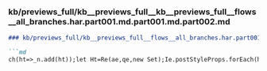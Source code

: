 ### kb/previews_full/kb__previews_full__kb__previews_full__flows__all_branches.har.part001.md.part001.md.part002.md

```md
### kb/previews_full/kb__previews_full__flows__all_branches.har.part001.md.part001.md (part 002)

```md
ch(ht=>_n.add(ht));let Ht=Re(ae,qe,new Set);Ie.postStyleProps.forEach(ht=>
```

```

```
